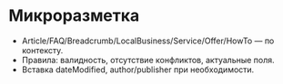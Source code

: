 # Микроразметка

- Article/FAQ/Breadcrumb/LocalBusiness/Service/Offer/HowTo — по контексту.
- Правила: валидность, отсутствие конфликтов, актуальные поля.
- Вставка dateModified, author/publisher при необходимости.
